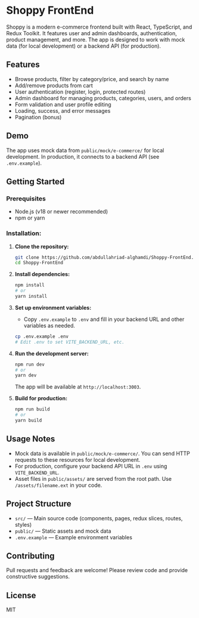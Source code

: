 # Shoppy FrontEnd

Shoppy is a modern e-commerce frontend built with React, TypeScript, and Redux Toolkit. It features user and admin dashboards, authentication, product management, and more. The app is designed to work with mock data (for local development) or a backend API (for production).

## Features

- Browse products, filter by category/price, and search by name
- Add/remove products from cart
- User authentication (register, login, protected routes)
- Admin dashboard for managing products, categories, users, and orders
- Form validation and user profile editing
- Loading, success, and error messages
- Pagination (bonus)

## Demo

The app uses mock data from `public/mock/e-commerce/` for local development. In production, it connects to a backend API (see `.env.example`).

## Getting Started

### Prerequisites

- Node.js (v18 or newer recommended)
- npm or yarn

### Installation:

1. **Clone the repository:**

   ```bash
   git clone https://github.com/abdullahriad-alghamdi/Shoppy-FrontEnd.git
   cd Shoppy-FrontEnd
   ```

2. **Install dependencies:**

   ```bash
   npm install
   # or
   yarn install
   ```

3. **Set up environment variables:**

   - Copy `.env.example` to `.env` and fill in your backend URL and other variables as needed.

   ```bash
   cp .env.example .env
   # Edit .env to set VITE_BACKEND_URL, etc.
   ```

4. **Run the development server:**

   ```bash
   npm run dev
   # or
   yarn dev
   ```

   The app will be available at `http://localhost:3003`.

5. **Build for production:**
   ```bash
   npm run build
   # or
   yarn build
   ```

## Usage Notes

- Mock data is available in `public/mock/e-commerce/`. You can send HTTP requests to these resources for local development.
- For production, configure your backend API URL in `.env` using `VITE_BACKEND_URL`.
- Asset files in `public/assets/` are served from the root path. Use `/assets/filename.ext` in your code.

## Project Structure

- `src/` — Main source code (components, pages, redux slices, routes, styles)
- `public/` — Static assets and mock data
- `.env.example` — Example environment variables

## Contributing

Pull requests and feedback are welcome! Please review code and provide constructive suggestions.

## License

MIT
